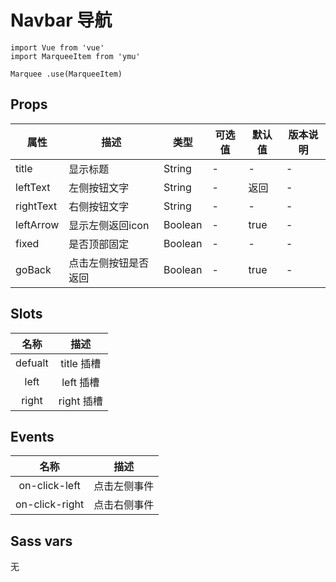 # Navbar 导航

```JS
import Vue from 'vue'
import MarqueeItem from 'ymu'

Marquee .use(MarqueeItem)
```


## Props

| 属性 | 描述 | 类型 | 可选值 | 默认值 | 版本说明 |
| - | - | - | - | - | - |
| title | 显示标题 | String | - | - | - |
| leftText | 左侧按钮文字 | String | - | 返回 | - |
| rightText | 右侧按钮文字 | String | - | - | - |
| leftArrow | 显示左侧返回icon | Boolean | - | true | - |
| fixed | 是否顶部固定 | Boolean | - | - | - |
| goBack | 点击左侧按钮是否返回 | Boolean | - | true | - |


## Slots

| 名称 | 描述 |
| :-: | :-: |
| defualt | title 插槽 |
| left | left 插槽 |
| right | right 插槽 |


## Events

| 名称 | 描述 |
| :-: | :-: |
| on-click-left | 点击左侧事件 |
| on-click-right | 点击右侧事件 |


## Sass vars

无
